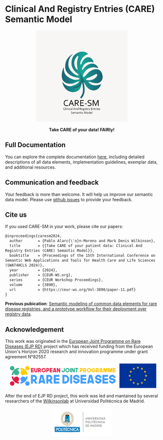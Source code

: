 # Clinical And Registry Entries (CARE) Semantic Model

<p align="center"> 
    <img src="https://github.com/CARE-SM/CARE-SM-docs/blob/main/docs/assets/care-sm.png?raw=true"width="300" height="300"> 
<p align="center" > </p> 
<p align="center"><b>Take CARE of your data! FAIRly!</b></p>

## Full Documentation

You can explore the complete documentation [here](https://care-sm.readthedocs.io/en/latest/), including detailed descriptions of all data elements, implementation guidelines, exemplar data, and additional resources.

## Communication and feedback
Your feedback is more than welcome. It will help us improve our semantic data model. Please use [github issues](https://github.com/CARE-SM/CARE-Semantic-Model/issues) to provide your feedback.

## Cite us

If you used CARE-SM in your work, please cite our papers:

```
@inproceedings{caresm2024,
  author       = {Pablo Alarc{\'o}n-Moreno and Mark Denis Wilkinson},
  title        = {{Take CARE of your patient data: Clinical And Registry Entries (CARE) Semantic Model}},
  booktitle    = {Proceedings of the 15th International Conference on Semantic Web Applications and Tools for Health Care and Life Sciences (SWAT4HCLS 2024)},
  year         = {2024},
  publisher    = {CEUR-WS.org},
  series       = {CEUR Workshop Proceedings},
  volume       = {3890},
  url          = {https://ceur-ws.org/Vol-3890/paper-11.pdf}
}
```

**Previous pubication**: [Semantic modeling of common data elements for rare disease registries, and a prototype workflow for their deployment over registry data](https://doi.org/10.1186/s13326-022-00264-6).


## Acknowledgement

This work was originated in the [European Joint Programme on Rare Diseases (EJP RD)](https://www.ejprarediseases.org/) project which has received funding from the European Union's Horizon 2020 research and innovation programme under grant agreement N°82557.  
<p align="center">
  <img src="https://github.com/CARE-SM/CARE-SM-docs/blob/main/docs/assets/ejprd.png?raw=true" alt="EJPRD logo" height="80">
  <img src="https://github.com/CARE-SM/CARE-SM-docs/blob/main/docs/assets/eu.png?raw=true" alt="EU logo" height="80">
</p>

After the end of EJP RD project, this work was led and mantained by several researchers of the [Wilkinsonlab](https://www.cbgp.upm.es/index.php/es/?option=com_content&view=article&id=179) at Universidad Politécnica de Madrid.

<p align="center">
  <img src="https://github.com/CARE-SM/CARE-SM-docs/blob/main/docs/assets/UPM.png?raw=true" alt="EU logo" width="200">
</p>
